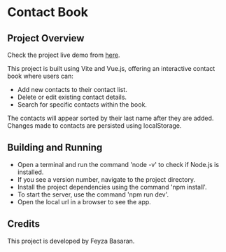 # Contact Book

## Project Overview

Check the project live demo from [here](https://fbasarn.github.io/contact-book-basa0044/).

This project is built using Vite and Vue.js, offering an interactive contact book where users can:

- Add new contacts to their contact list.
- Delete or edit existing contact details.
- Search for specific contacts within the book.

The contacts will appear sorted by their last name after they are added. Changes made to contacts are persisted using localStorage.

## Building and Running

- Open a terminal and run the command  'node -v' to check if Node.js is installed.
- If you see a version number, navigate to the project directory.
- Install the project dependencies using the command 'npm install'.
- To start the server, use the command 'npm run dev'.
- Open the local url in a browser to see the app.

## Credits

This project is developed by Feyza Basaran.

